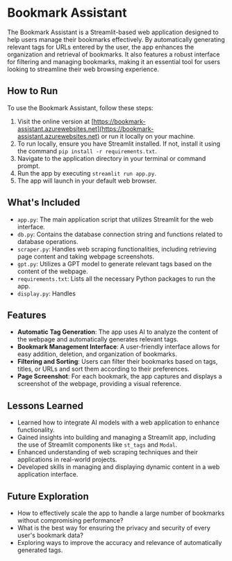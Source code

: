 # Bookmark Assistant

The Bookmark Assistant is a Streamlit-based web application designed to help users manage their bookmarks effectively. By automatically generating relevant tags for URLs entered by the user, the app enhances the organization and retrieval of bookmarks. It also features a robust interface for filtering and managing bookmarks, making it an essential tool for users looking to streamline their web browsing experience.

## How to Run
To use the Bookmark Assistant, follow these steps:
1. Visit the online version at [https://bookmark-assistant.azurewebsites.net](https://bookmark-assistant.azurewebsites.net) or run it locally on your machine.
2. To run locally, ensure you have Streamlit installed. If not, install it using the command `pip install -r requirements.txt`.
3. Navigate to the application directory in your terminal or command prompt.
4. Run the app by executing `streamlit run app.py`.
5. The app will launch in your default web browser.

## What's Included
- `app.py`: The main application script that utilizes Streamlit for the web interface.
- `db.py`: Contains the database connection string and functions related to database operations.
- `scraper.py`: Handles web scraping functionalities, including retrieving page content and taking webpage screenshots.
- `gpt.py`: Utilizes a GPT model to generate relevant tags based on the content of the webpage.
- `requirements.txt`: Lists all the necessary Python packages to run the app.
- `display.py`: Handles 

## Features
- **Automatic Tag Generation**: The app uses AI to analyze the content of the webpage and automatically generates relevant tags.
- **Bookmark Management Interface**: A user-friendly interface allows for easy addition, deletion, and organization of bookmarks.
- **Filtering and Sorting**: Users can filter their bookmarks based on tags, titles, or URLs and sort them according to their preferences.
- **Page Screenshot**: For each bookmark, the app captures and displays a screenshot of the webpage, providing a visual reference.

## Lessons Learned
- Learned how to integrate AI models with a web application to enhance functionality.
- Gained insights into building and managing a Streamlit app, including the use of Streamlit components like `st_tags` and `Modal`.
- Enhanced understanding of web scraping techniques and their applications in real-world projects.
- Developed skills in managing and displaying dynamic content in a web application interface.

## Future Exploration
- How to effectively scale the app to handle a large number of bookmarks without compromising performance?
- What is the best way for ensuring the privacy and security of every user's bookmark data?
- Exploring ways to improve the accuracy and relevance of automatically generated tags.
